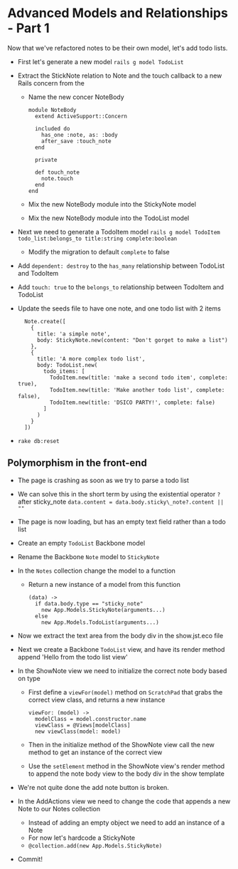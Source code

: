 Advanced Models and Relationships - Part 1
==

Now that we've refactored notes to be their own model, let's add todo lists.

- First let's generate a new model `rails g model TodoList`
- Extract the StickNote relation to Note and the touch callback to a new Rails concern from the
  - Name the new concer NoteBody

        module NoteBody
          extend ActiveSupport::Concern

          included do
            has_one :note, as: :body
            after_save :touch_note
          end

          private

          def touch_note
            note.touch
          end
        end

  - Mix the new NoteBody module into the StickyNote model
  - Mix the new NoteBody module into the TodoList model
- Next we need to generate a TodoItem model `rails g model TodoItem todo_list:belongs_to title:string complete:boolean`
  - Modify the migration to default `complete` to false
- Add `dependent: destroy` to the `has_many` relationship between TodoList and
  TodoItem
- Add `touch: true` to the `belongs_to` relationship between TodoItem and
  TodoList

- Update the seeds file to have one note, and one todo list with 2 items

        Note.create([
          {
            title: 'a simple note',
            body: StickyNote.new(content: "Don't gorget to make a list")
          },
          {
            title: 'A more complex todo list',
            body: TodoList.new(
              todo_items: [
                TodoItem.new(title: 'make a second todo item', complete: true),
                TodoItem.new(title: 'Make another todo list', complete: false),
                TodoItem.new(title: 'DSICO PARTY!', complete: false)
              ]
            )
          }
        ])

- `rake db:reset`

Polymorphism in the front-end
--

- The page is crashing as soon as we try to parse a todo list
- We can solve this in the short term by using the existential operator `?`
  after sticky_note `data.content = data.body.sticky\_note?.content || ""`

- The page is now loading, but has an empty text field rather than a todo list
- Create an empty `TodoList` Backbone model
- Rename the Backbone `Note` model to `StickyNote`
- In the `Notes` collection change the model to a function
  - Return a new instance of a model from this function

        (data) ->
          if data.body.type == "sticky_note"
            new App.Models.StickyNote(arguments...)
          else
            new App.Models.TodoList(arguments...)


- Now we extract the text area from the body div in the show.jst.eco file
- Next we create a Backbone `TodoList` view, and have its render method append
  'Hello from the todo list view'
- In the ShowNote view we need to initialize the correct note body based on type
  - First define a `viewFor(model)` method on `ScratchPad` that grabs the correct view
    class, and returns a new instance

        viewFor: (model) ->
          modelClass = model.constructor.name
          viewClass = @Views[modelClass]
          new viewClass(model: model)

  - Then in the initialize method of the ShowNote view call the new method to
    get an instance of the correct view
  - Use the `setElement` method in the ShowNote view's render method to append
    the note body view to the body div in the show template

- We're not quite done the add note button is broken.
- In the AddActions view we need to change the code that appends a new Note to
  our Notes collection
  - Instead of adding an empty object we need to add an instance of a Note
  - For now let's hardcode a StickyNote
  - `@collection.add(new App.Models.StickyNote)`

- Commit!
